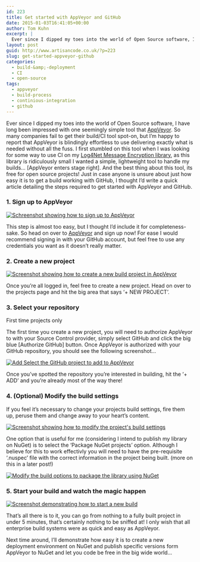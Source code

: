 ```yaml
---
id: 223
title: Get started with AppVeyor and GitHub
date: 2015-01-03T16:41:05+00:00
author: Tom Kuhn
excerpt: |
  Ever since I dipped my toes into the world of Open Source software, I have long been impressed with one seemingly simple tool that <a href="http://www.appveyor.com/" title="AppVeyor home page.">AppVeyor</a>. So many companies fail to get their build/CI tool spot-on, but I'm happy to report that AppVeyor is blindingly effortless to use delivering exactly what is needed without all the fuss. I first stumbled on this tool when I was looking for some way to use CI on my <a href="http://www.nuget.org/packages/Log4Net.MessageEncryptor/" title="Log4Net Message encryption on NuGet">Log4Net Message Encryption library</a>, as this library is ridiculously small I wanted a simple, lightweight tool to handle my builds... [AppVeyor enters stage right]. And the best thing about this tool, its free for open source projects! Just in case anyone is unsure about just how easy it is to get a build working with GitHub, I thought I'd write a quick article detailing the steps required to get started with AppVeyor and GitHub.
layout: post
guid: http://www.artisancode.co.uk/?p=223
slug: get-started-appveyor-github
categories:
  - build-&amp;-deployment
  - CI
  - open-source
tags:
  - appveyor
  - build-process
  - continious-integration
  - github
---
```

Ever since I dipped my toes into the world of Open Source software, I have long been impressed with one seemingly simple tool that [AppVeyor](http://www.appveyor.com/ "AppVeyor home page."). So many companies fail to get their build/CI tool spot-on, but I&#8217;m happy to report that AppVeyor is blindingly effortless to use delivering exactly what is needed without all the fuss. I first stumbled on this tool when I was looking for some way to use CI on my [Log4Net Message Encryption library](http://www.nuget.org/packages/Log4Net.MessageEncryptor/ "Log4Net Message encryption on NuGet"), as this library is ridiculously small I wanted a simple, lightweight tool to handle my builds&#8230; [AppVeyor enters stage right]. And the best thing about this tool, its free for open source projects! Just in case anyone is unsure about just how easy it is to get a build working with GitHub, I thought I&#8217;d write a quick article detailing the steps required to get started with AppVeyor and GitHub.


### 1. Sign up to AppVeyor

<a href="http://i0.wp.com/www.artisancode.co.uk/wp-content/uploads/2015/01/2015-01-03_15h56_48.png" rel="lightbox" ><img src="http://i0.wp.com/www.artisancode.co.uk/wp-content/uploads/2015/01/2015-01-03_15h56_48.png?fit=739%2C685" alt="Schreenshot showing how to sign up to AppVeyor" class="aligncenter size-full wp-image-229" srcset="http://i0.wp.com/www.artisancode.co.uk/wp-content/uploads/2015/01/2015-01-03_15h56_48.png?w=739 739w, http://i0.wp.com/www.artisancode.co.uk/wp-content/uploads/2015/01/2015-01-03_15h56_48.png?w=300 300w" sizes="(max-width: 739px) 100vw, 739px" data-recalc-dims="1" /></a> <a href="http://www.artisancode.co.uk/wp-content/uploads/2015/01/2015-01-03_15h41_15.png" rel="lightbox" ></a>

This step is almost too easy, but I thought I&#8217;d include it for completeness-sake. So head on over to [AppVeyor](http://www.appveyor.com/ "AppVeyor home page.") and sign up now! For ease I would recommend signing in with your GitHub account, but feel free to use any credentials you want as it doesn&#8217;t really matter.

### 2. Create a new project

<a href="http://i0.wp.com/www.artisancode.co.uk/wp-content/uploads/2015/01/2015-01-03_15h41_15.png" rel="lightbox" ><img src="http://i0.wp.com/www.artisancode.co.uk/wp-content/uploads/2015/01/2015-01-03_15h41_15.png?fit=767%2C360" alt="Screenshot showing how to create a new build project in AppVeyor" class="aligncenter size-full wp-image-225" srcset="http://i0.wp.com/www.artisancode.co.uk/wp-content/uploads/2015/01/2015-01-03_15h41_15.png?w=767 767w, http://i0.wp.com/www.artisancode.co.uk/wp-content/uploads/2015/01/2015-01-03_15h41_15.png?w=300 300w" sizes="(max-width: 767px) 100vw, 767px" data-recalc-dims="1" /></a>

Once you&#8217;re all logged in, feel free to create a new project. Head on over to the projects page and hit the big area that says &#8216;+ NEW PROJECT&#8217;.

### 3. Select your repository

<div class="panel panel-info">
  <div class="panel-heading">
    <p class="panel-title">First time projects only</p>
  </div>

  <div class="panel-body">
    The first time you create a new project, you will need to authorize AppVeyor to with your Source Control provider, simply select GitHub and click the big blue [Authorize GitHub] button. Once AppVeyor is authorized with your GitHub repository, you should see the following screenshot&#8230;
  </div>
</div>

<a href="http://i2.wp.com/www.artisancode.co.uk/wp-content/uploads/2015/01/2015-01-03_15h41_30.png" rel="lightbox" ><img src="http://i2.wp.com/www.artisancode.co.uk/wp-content/uploads/2015/01/2015-01-03_15h41_30.png?fit=767%2C387" alt="Add Select the GitHub project to add to AppVeyor" class="aligncenter size-full wp-image-226" srcset="http://i2.wp.com/www.artisancode.co.uk/wp-content/uploads/2015/01/2015-01-03_15h41_30.png?w=767 767w, http://i2.wp.com/www.artisancode.co.uk/wp-content/uploads/2015/01/2015-01-03_15h41_30.png?w=300 300w" sizes="(max-width: 767px) 100vw, 767px" data-recalc-dims="1" /></a>

Once you&#8217;ve spotted the repository you&#8217;re interested in building, hit the &#8216;+ ADD&#8217; and you&#8217;re already most of the way there!

### 4. (Optional) Modify the build settings

If you feel it&#8217;s necessary to change your projects build settings, fire them up, peruse them and change away to your heart&#8217;s content.

<a href="http://i2.wp.com/www.artisancode.co.uk/wp-content/uploads/2015/01/2015-01-03_16h36_45.png" rel="lightbox" ><img src="http://i2.wp.com/www.artisancode.co.uk/wp-content/uploads/2015/01/2015-01-03_16h36_45.png?fit=811%2C162" alt="Screenshot showing how to modify the project&#039;s build settings" class="aligncenter size-full wp-image-236" srcset="http://i2.wp.com/www.artisancode.co.uk/wp-content/uploads/2015/01/2015-01-03_16h36_45.png?w=811 811w, http://i2.wp.com/www.artisancode.co.uk/wp-content/uploads/2015/01/2015-01-03_16h36_45.png?w=300 300w" sizes="(max-width: 811px) 100vw, 811px" data-recalc-dims="1" /></a>

One option that is useful for me (considering I intend to publish my library on NuGet) is to select the &#8216;Package NuGet projects&#8217; option. Although I believe for this to work effectivly you will need to have the pre-requisite &#8216;.nuspec&#8217; file with the correct information in the project being built. (more on this in a later post!)

<a href="http://i2.wp.com/www.artisancode.co.uk/wp-content/uploads/2015/01/2015-01-03_15h42_42.png" rel="lightbox" ><img src="http://i2.wp.com/www.artisancode.co.uk/wp-content/uploads/2015/01/2015-01-03_15h42_42.png?fit=767%2C760" alt="Modify the build options to package the library using NuGet" class="aligncenter size-full wp-image-228" srcset="http://i2.wp.com/www.artisancode.co.uk/wp-content/uploads/2015/01/2015-01-03_15h42_42.png?w=767 767w, http://i2.wp.com/www.artisancode.co.uk/wp-content/uploads/2015/01/2015-01-03_15h42_42.png?w=150 150w, http://i2.wp.com/www.artisancode.co.uk/wp-content/uploads/2015/01/2015-01-03_15h42_42.png?w=300 300w" sizes="(max-width: 767px) 100vw, 767px" data-recalc-dims="1" /></a>

### 5. Start your build and watch the magic happen

<a href="http://i2.wp.com/www.artisancode.co.uk/wp-content/uploads/2015/01/2015-01-03_15h41_52.png" rel="lightbox" ><img src="http://i2.wp.com/www.artisancode.co.uk/wp-content/uploads/2015/01/2015-01-03_15h41_52.png?fit=767%2C202" alt="Screenshot demonstrating how to start a new build" class="aligncenter size-full wp-image-227" srcset="http://i2.wp.com/www.artisancode.co.uk/wp-content/uploads/2015/01/2015-01-03_15h41_52.png?w=767 767w, http://i2.wp.com/www.artisancode.co.uk/wp-content/uploads/2015/01/2015-01-03_15h41_52.png?w=300 300w" sizes="(max-width: 767px) 100vw, 767px" data-recalc-dims="1" /></a>

That&#8217;s all there is to it, you can go from nothing to a fully built project in under 5 minutes, that&#8217;s certainly nothing to be sniffed at! I only wish that all enterprise build systems were as quick and easy as AppVeyor.

Next time around, I&#8217;ll demonstrate how easy it is to create a new deployment environment on NuGet and publish specific versions form AppVeyor to NuGet and let you code be free in the big wide world&#8230;
